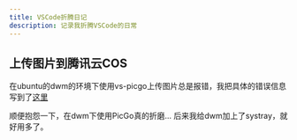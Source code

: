 ```yaml
---
title: VSCode折腾日记
description: 记录我折腾VSCode的日常
---
```


## 上传图片到腾讯云COS
在ubuntu的dwm的环境下使用vs-picgo上传图片总是报错，我把具体的错误信息写到了[这里](https://github.com/PicGo/vs-picgo/issues/139)

顺便抱怨一下，在dwm下使用PicGo真的折磨... 后来我给dwm加上了systray，就好用多了。

